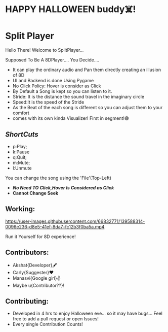 # HAPPY HALLOWEEN buddy☠️!

# Split Player
Hello There! Welcome to SplitPlayer...

Supposed To Be A 8DPlayer.... You Decide....
- It can play the ordinary audio and Pan them directly creating an illusion of 8D
- UI and Backend is done Using Pygame
- No Click Policy: Hover is consider as Click
- By Default a Song is kept so you can listen to it.
- Stride: It is the distance the sound travel in the imaginary circle
- Speed:It is the speed of the Stride
- As the Beat of the each song is different so you can adjust them to your comfort
- comes with its own kinda Visualizer! First in segment!😅

## ***ShortCuts***
- p:Play; 
- k:Pause
- q:Quit;
- m:Mute;  
- l:Unmute

 You can change the song using the 'File'(Top-Left)
- ***No Need TO Click,Hover Is Considered as Click***
- **Cannot Change Seek**

## Working:


https://user-images.githubusercontent.com/66832771/139588314-0096e236-d8e5-41ef-8da7-fc12b3f0ba5a.mp4


Run it Yourself for 8D experience!    
## Contributors: 
 * Akshat{Developer}🖋️
 * Carly{Suggester}❤️
 * Manasvi{Google girl}✌️
 * Maybe u{Contributor??}!
 
## Contributing:
- Developed in 4 hrs to enjoy Halloween eve... so it may have bugs... Feel free to add a pull request or open Issues!
- Every single Contribution Counts!

